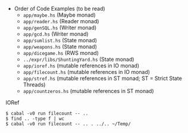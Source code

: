 - Order of Code Examples (to be read)
  - `app/maybe.hs` (Maybe monad)
  - `app/reader.hs` (Reader monad)
  - `app/genSQL.hs` (Writer monad)
  - `app/gcd.hs` (Writer monad)
  - `app/sumlist.hs` (State monad)
  - `app/weapons.hs` (State monad)
  - `app/dicegame.hs` (RWS monad)
  - `../expr/libs/ShuntingYard.hs` (State monad)
  - `app/ioref.hs` (mutable references in IO monad)
  - `app/filecount.hs` (mutable references in IO monad)
  - `app/stref.hs` (mutable references in ST monad; ST = Strict State Threads)
  - `app/countzeros.hs` (mutable references in ST monad)

IORef
```
$ cabal -v0 run filecount -- ..
$ find .. -type f | wc
$ cabal -v0 run filecount -- .. . ../.. ~/Temp/
```
